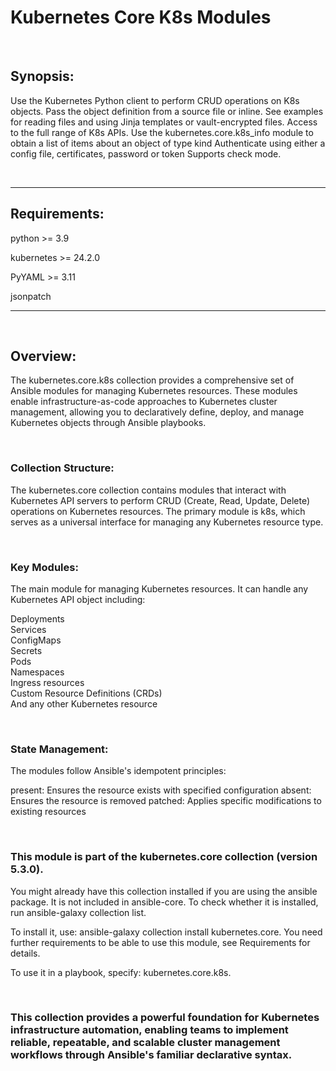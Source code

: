 # Kubernetes Core K8s Modules

<br/>

## Synopsis:
Use the Kubernetes Python client to perform CRUD operations on K8s objects. 
Pass the object definition from a source file or inline. See examples for reading files and using Jinja templates or vault-encrypted files.
Access to the full range of K8s APIs.
Use the kubernetes.core.k8s_info module to obtain a list of items about an object of type kind
Authenticate using either a config file, certificates, password or token
Supports check mode.

<br/>

---------------
## Requirements:
python >= 3.9

kubernetes >= 24.2.0

PyYAML >= 3.11

jsonpatch

---------

<br/>

## Overview:
The kubernetes.core.k8s collection provides a comprehensive set of Ansible modules for managing Kubernetes resources. These modules enable infrastructure-as-code approaches to Kubernetes cluster management, allowing you to declaratively define, deploy, and manage Kubernetes objects through Ansible playbooks.

<br/>

### Collection Structure:
The kubernetes.core collection contains modules that interact with Kubernetes API servers to perform CRUD (Create, Read, Update, Delete) operations on Kubernetes resources. The primary module is k8s, which serves as a universal interface for managing any Kubernetes resource type.

<br/>

### Key Modules:

The main module for managing Kubernetes resources. It can handle any Kubernetes API object including:

Deployments <br/>
Services <br/>
ConfigMaps <br/>
Secrets <br/>
Pods <br/>
Namespaces <br/>
Ingress resources <br/>
Custom Resource Definitions (CRDs) <br/>
And any other Kubernetes resource <br/>

<br/>

### State Management:
The modules follow Ansible's idempotent principles:

present: Ensures the resource exists with specified configuration
absent: Ensures the resource is removed
patched: Applies specific modifications to existing resources


<br/>

### This module is part of the kubernetes.core collection (version 5.3.0).

You might already have this collection installed if you are using the ansible package. It is not included in ansible-core. To check whether it is installed, run ansible-galaxy collection list.

To install it, use: ansible-galaxy collection install kubernetes.core. You need further requirements to be able to use this module, see Requirements for details.

To use it in a playbook, specify: kubernetes.core.k8s.

<br/>


### This collection provides a powerful foundation for Kubernetes infrastructure automation, enabling teams to implement reliable, repeatable, and scalable cluster management workflows through Ansible's familiar declarative syntax.
